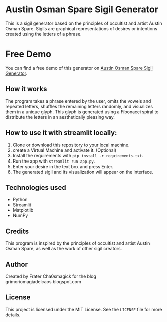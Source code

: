 # Austin Osman Spare Sigil Generator

This is a sigil generator based on the principles of occultist and artist Austin Osman Spare. Sigils are graphical representations of desires or intentions created using the letters of a phrase.

# Free Demo

You can find a free demo of this generator on [Austin Osman Spare Sigil Generator](https://huggingface.co/spaces/cha0smagick/Austin_osman_spare_sigil_generator).

## How it works

The program takes a phrase entered by the user, omits the vowels and repeated letters, shuffles the remaining letters randomly, and visualizes them in a unique glyph. This glyph is generated using a Fibonacci spiral to distribute the letters in an aesthetically pleasing way.

## How to use it with streamlit locally:

1. Clone or download this repository to your local machine.
2. create a Virtual Machine and activate it. (Optional)
3. Install the requirements with `pip install -r requirements.txt`.
4. Run the app with `streamlit run app.py`.
5. Enter your desire in the text box and press Enter.
6. The generated sigil and its visualization will appear on the interface.

## Technologies used

- Python
- Streamlit
- Matplotlib
- NumPy

## Credits

This program is inspired by the principles of occultist and artist Austin Osman Spare, as well as the work of other sigil creators.

## Author

Created by Frater Cha0smagick for the blog grimoriomagiadelcaos.blogspot.com

## License

This project is licensed under the MIT License. See the `LICENSE` file for more details.
